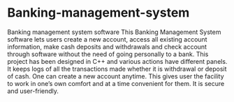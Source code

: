 # Banking-management-system
Banking management system software
This Banking Management System software lets users create a new account, access all existing account information, 
make cash deposits and withdrawals and check account through software without the need of going personally to a bank. 
This project has been designed in C++ and various actions have different panels. 
It keeps logs of all the transactions made whether it is withdrawal or deposit of cash. One can create a new account anytime. 
This gives user the facility to work in one’s own comfort and at a time convenient for them. It is secure and user-friendly.

